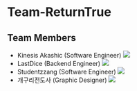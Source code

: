 # Team-ReturnTrue

## Team Members
- Kinesis Akashic (Software Engineer) <a href="https://github.com/kinesis19"><img src="https://img.shields.io/badge/GitHub-gray?style=flat&logo=github&logoColor=white"/></a>
- LastDice (Backend Engineer) <a href="https://github.com/LastDice"><img src="https://img.shields.io/badge/GitHub-gray?style=flat&logo=github&logoColor=white"/></a>
- Studentzzang (Software Engineer) <a href="https://github.com/studentzzang"><img src="https://img.shields.io/badge/GitHub-gray?style=flat&logo=github&logoColor=white"/></a>
- 개구리전도사 (Graphic Designer) <a href="https://github.com/"><img src="https://img.shields.io/badge/GitHub-gray?style=flat&logo=github&logoColor=white"/></a>
